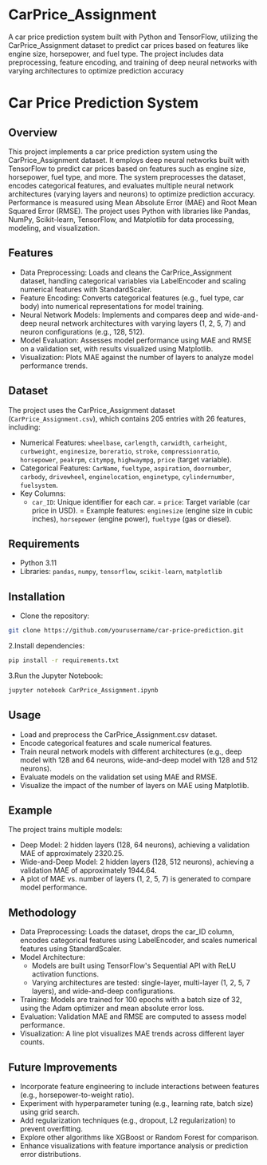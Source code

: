 # CarPrice_Assignment
A car price prediction system built with Python and TensorFlow, utilizing the CarPrice_Assignment dataset to predict car prices based on features like engine size, horsepower, and fuel type. The project includes data preprocessing, feature encoding, and training of deep neural networks with varying architectures to optimize prediction accuracy
# Car Price Prediction System
## Overview
This project implements a car price prediction system using the CarPrice_Assignment dataset. It employs deep neural networks built with TensorFlow to predict car prices based on features such as engine size, horsepower, fuel type, and more. The system preprocesses the dataset, encodes categorical features, and evaluates multiple neural network architectures (varying layers and neurons) to optimize prediction accuracy. Performance is measured using Mean Absolute Error (MAE) and Root Mean Squared Error (RMSE). The project uses Python with libraries like Pandas, NumPy, Scikit-learn, TensorFlow, and Matplotlib for data processing, modeling, and visualization.

## Features
- Data Preprocessing: Loads and cleans the CarPrice_Assignment dataset, handling categorical variables via LabelEncoder and scaling numerical features with StandardScaler.
- Feature Encoding: Converts categorical features (e.g., fuel type, car body) into numerical representations for model training.
- Neural Network Models: Implements and compares deep and wide-and-deep neural network architectures with varying layers (1, 2, 5, 7) and neuron configurations (e.g., 128, 512).
- Model Evaluation: Assesses model performance using MAE and RMSE on a validation set, with results visualized using Matplotlib.
- Visualization: Plots MAE against the number of layers to analyze model performance trends.

## Dataset
The project uses the CarPrice_Assignment dataset (`CarPrice_Assignment.csv`), which contains 205 entries with 26 features, including:

- Numerical Features: `wheelbase`, `carlength`, `carwidth`, `carheight`, `curbweight`, `enginesize`, `boreratio`, `stroke`, `compressionratio`, `horsepower`, `peakrpm`, `citympg`, `highwaympg`, `price` (target variable).
- Categorical Features: `CarName`, `fueltype`, `aspiration`, `doornumber`, `carbody`, `drivewheel`, `enginelocation`, `enginetype`, `cylindernumber`, `fuelsystem`.
- Key Columns:
  - `car_ID`: Unique identifier for each car.
  = `price`: Target variable (car price in USD).
  = Example features: `enginesize` (engine size in cubic inches), `horsepower` (engine power), `fueltype` (gas or diesel).

## Requirements
- Python 3.11
- Libraries: `pandas`, `numpy`, `tensorflow`, `scikit-learn`, `matplotlib`

## Installation
- Clone the repository:
```bash
git clone https://github.com/yourusername/car-price-prediction.git
```

2.Install dependencies:
```bash
pip install -r requirements.txt
```

3.Run the Jupyter Notebook:
```bash
jupyter notebook CarPrice_Assignment.ipynb
```

## Usage
- Load and preprocess the CarPrice_Assignment.csv dataset.
- Encode categorical features and scale numerical features.
- Train neural network models with different architectures (e.g., deep model with 128 and 64 neurons, wide-and-deep model with 128 and 512 neurons).
- Evaluate models on the validation set using MAE and RMSE.
- Visualize the impact of the number of layers on MAE using Matplotlib.

## Example
The project trains multiple models:
- Deep Model: 2 hidden layers (128, 64 neurons), achieving a validation MAE of approximately 2320.25.
- Wide-and-Deep Model: 2 hidden layers (128, 512 neurons), achieving a validation MAE of approximately 1944.64.
- A plot of MAE vs. number of layers (1, 2, 5, 7) is generated to compare model performance.

## Methodology

- Data Preprocessing: Loads the dataset, drops the car_ID column, encodes categorical features using LabelEncoder, and scales numerical features using StandardScaler.
- Model Architecture:
  - Models are built using TensorFlow's Sequential API with ReLU activation functions.
  - Varying architectures are tested: single-layer, multi-layer (1, 2, 5, 7 layers), and wide-and-deep configurations.
- Training: Models are trained for 100 epochs with a batch size of 32, using the Adam optimizer and mean absolute error loss.
- Evaluation: Validation MAE and RMSE are computed to assess model performance.
- Visualization: A line plot visualizes MAE trends across different layer counts.

## Future Improvements
- Incorporate feature engineering to include interactions between features (e.g., horsepower-to-weight ratio).
- Experiment with hyperparameter tuning (e.g., learning rate, batch size) using grid search.
- Add regularization techniques (e.g., dropout, L2 regularization) to prevent overfitting.
- Explore other algorithms like XGBoost or Random Forest for comparison.
- Enhance visualizations with feature importance analysis or prediction error distributions.

